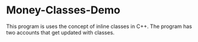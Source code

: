 # Money-Classes-Demo
This program is uses the concept of inline classes in C++. The program has two accounts that get updated with classes.
